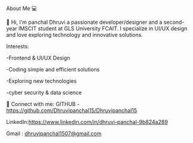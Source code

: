 

About Me 💻

👋 Hi, I'm panchal Dhruvi a passionate developer/designer and a second-year IMSCIT student at GLS University FCAIT. 
I specialize in UI/UX design and love exploring technology and innovative solutions.

Interests:

-Frontend & UI/UX Design

-Coding simple and efficient solutions

-Exploring new technologies

-cyber security & data science 


💼 Connect with me:
GITHUB -https://github.com/Dhruvipanchal15/Dhruvipanchal15

LinkedIn:https://www.linkedin.com/in/dhruvi-panchal-9b824a289

Gmail : dhruvipanchal1507@gmail.com
